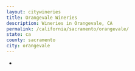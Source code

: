 ```yaml
---
layout: citywineries
title: Orangevale Wineries
description: Wineries in Orangevale, CA
permalink: /california/sacramento/orangevale/
state: ca
county: sacramento
city: orangevale
---
```

-
